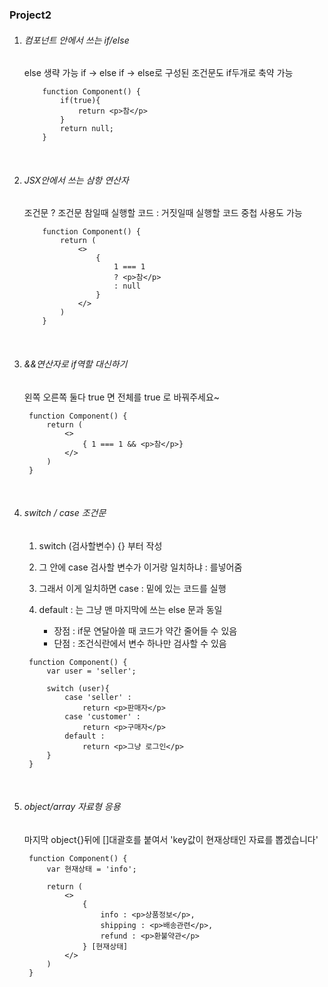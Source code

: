 ### Project2

1. <h6>컴포넌트 안에서 쓰는 if/else</h6>
   else 생략 가능
   if -> else if -> else로 구성된 조건문도 if두개로 축약 가능

   ```
       function Component() {
           if(true){
               return <p>참</p>
           }
           return null;
       }
   ```

<br/>

2. <h6>JSX안에서 쓰는 삼항 연산자</h6>
   조건문 ? 조건문 참일때 실행할 코드 : 거짓일때 실행할 코드
   중첩 사용도 가능

   ```
       function Component() {
           return (
               <>
                   {
                       1 === 1
                       ? <p>참</p>
                       : null
                   }
               </>
           )
       }
   ```

<br/>

3. <h6>&&연산자로 if역할 대신하기</h6>
   왼쪽 오른쪽 둘다 true 면 전체를 true 로 바꿔주세요~

   ```
    function Component() {
        return (
            <>
                { 1 === 1 && <p>참</p>}
            </>
        )
    }
   ```

<br/>

4. <h6>switch / case 조건문</h6>

   1. switch (검사할변수) {} 부터 작성
   2. 그 안에 case 검사할 변수가 이거랑 일치하냐 : 를넣어줌
   3. 그래서 이게 일치하면 case : 밑에 있는 코드를 실행
   4. default : 는 그냥 맨 마지막에 쓰는 else 문과 동일

      - 장점 : if문 연달아쓸 때 코드가 약간 줄어들 수 있음
      - 단점 : 조건식란에서 변수 하나만 검사할 수 있음

   ```
    function Component() {
        var user = 'seller';

        switch (user){
            case 'seller' :
                return <p>판매자</p>
            case 'customer' :
                return <p>구매자</p>
            default :
                return <p>그냥 로그인</p>
        }
    }
   ```

   <br/>

5. <h6>object/array 자료형 응용</h6>
   마지막 object{}뒤에 []대괄호를 붙여서 'key값이 현재상태인 자료를 뽑겠습니다'

   ```
    function Component() {
        var 현재상태 = 'info';

        return (
            <>
                {
                    info : <p>상품정보</p>,
                    shipping : <p>배송관련</p>,
                    refund : <p>환불약관</p>
                } [현재상태]
            </>
        )
    }
   ```
